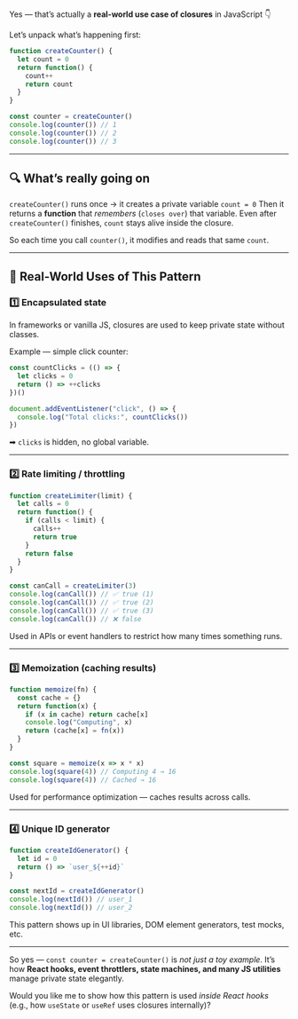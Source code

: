Yes — that’s actually a **real-world use case of closures** in JavaScript 👇

Let’s unpack what’s happening first:

```js
function createCounter() {
  let count = 0
  return function() {
    count++
    return count
  }
}

const counter = createCounter()
console.log(counter()) // 1
console.log(counter()) // 2
console.log(counter()) // 3
```

---

## 🔍 What’s really going on

`createCounter()` runs once → it creates a private variable `count = 0`
Then it returns a **function** that *remembers* (`closes over`) that variable.
Even after `createCounter()` finishes, `count` stays alive inside the closure.

So each time you call `counter()`, it modifies and reads that same `count`.

---

## 🧠 Real-World Uses of This Pattern

### 1️⃣ **Encapsulated state**

In frameworks or vanilla JS, closures are used to keep private state without classes.

Example — simple click counter:

```js
const countClicks = (() => {
  let clicks = 0
  return () => ++clicks
})()

document.addEventListener("click", () => {
  console.log("Total clicks:", countClicks())
})
```

➡ `clicks` is hidden, no global variable.

---

### 2️⃣ **Rate limiting / throttling**

```js
function createLimiter(limit) {
  let calls = 0
  return function() {
    if (calls < limit) {
      calls++
      return true
    }
    return false
  }
}

const canCall = createLimiter(3)
console.log(canCall()) // ✅ true (1)
console.log(canCall()) // ✅ true (2)
console.log(canCall()) // ✅ true (3)
console.log(canCall()) // ❌ false
```

Used in APIs or event handlers to restrict how many times something runs.

---

### 3️⃣ **Memoization (caching results)**

```js
function memoize(fn) {
  const cache = {}
  return function(x) {
    if (x in cache) return cache[x]
    console.log("Computing", x)
    return (cache[x] = fn(x))
  }
}

const square = memoize(x => x * x)
console.log(square(4)) // Computing 4 → 16
console.log(square(4)) // Cached → 16
```

Used for performance optimization — caches results across calls.

---

### 4️⃣ **Unique ID generator**

```js
function createIdGenerator() {
  let id = 0
  return () => `user_${++id}`
}

const nextId = createIdGenerator()
console.log(nextId()) // user_1
console.log(nextId()) // user_2
```

This pattern shows up in UI libraries, DOM element generators, test mocks, etc.

---

So yes — `const counter = createCounter()` is *not just a toy example*.
It’s how **React hooks, event throttlers, state machines, and many JS utilities** manage private state elegantly.

Would you like me to show how this pattern is used *inside React hooks* (e.g., how `useState` or `useRef` uses closures internally)?
